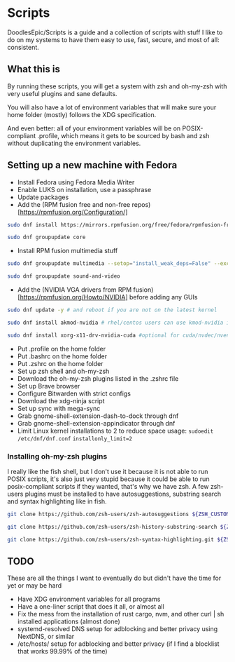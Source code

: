 # Scripts

DoodlesEpic/Scripts is a guide and a collection of scripts with stuff I like to do on my systems to have them easy to use, fast, secure, and most of all: consistent.

## What this is

By running these scripts, you will get a system with zsh and oh-my-zsh with very useful plugins and sane defaults.

You will also have a lot of environment variables that will make sure your home folder (mostly) follows the XDG specification.

And even better: all of your environment variables will be on POSIX-compliant .profile, which means it gets to be sourced by bash and zsh without duplicating the environment variables.

## Setting up a new machine with Fedora

- Install Fedora using Fedora Media Writer
- Enable LUKS on installation, use a passphrase
- Update packages
- Add the (RPM fusion free and non-free repos)[https://rpmfusion.org/Configuration/] 
```bash
sudo dnf install https://mirrors.rpmfusion.org/free/fedora/rpmfusion-free-release-$(rpm -E %fedora).noarch.rpm https://mirrors.rpmfusion.org/nonfree/fedora/rpmfusion-nonfree-release-$(rpm -E %fedora).noarch.rpm
```
```bash
sudo dnf groupupdate core
```
- Install RPM fusion multimedia stuff 
```bash
sudo dnf groupupdate multimedia --setop="install_weak_deps=False" --exclude=PackageKit-gstreamer-plugin
```
```bash
sudo dnf groupupdate sound-and-video
```
- Add the (NVIDIA VGA drivers from RPM fusion)[https://rpmfusion.org/Howto/NVIDIA] before adding any GUIs
```bash
sudo dnf update -y # and reboot if you are not on the latest kernel
```
```bash
sudo dnf install akmod-nvidia # rhel/centos users can use kmod-nvidia instead
```
```bash
sudo dnf install xorg-x11-drv-nvidia-cuda #optional for cuda/nvdec/nvenc support
```
- Put .profile on the home folder
- Put .bashrc on the home folder
- Put .zshrc on the home folder
- Set up zsh shell and oh-my-zsh
- Download the oh-my-zsh plugins listed in the .zshrc file
- Set up Brave browser
- Configure Bitwarden with strict configs
- Download the xdg-ninja script
- Set up sync with mega-sync
- Grab gnome-shell-extension-dash-to-dock through dnf
- Grab gnome-shell-extension-appindicator through dnf
- Limit Linux kernel installations to 2 to reduce space usage:
`sudoedit /etc/dnf/dnf.conf`
`installonly_limit=2`

### Installing oh-my-zsh plugins

I really like the fish shell, but I don't use it because it is not able to run POSIX scripts, it's also just very stupid because it could be able to run posix-compliant scripts if they wanted, that's why we have zsh. A few zsh-users plugins must be installed to have autosuggestions, substring search and syntax highlighting like in fish.

```zsh
git clone https://github.com/zsh-users/zsh-autosuggestions ${ZSH_CUSTOM:-~/.oh-my-zsh/custom}/plugins/zsh-autosuggestions
```

```zsh
git clone https://github.com/zsh-users/zsh-history-substring-search ${ZSH_CUSTOM:-~/.oh-my-zsh/custom}/plugins/zsh-history-substring-search
```

```zsh
git clone https://github.com/zsh-users/zsh-syntax-highlighting.git ${ZSH_CUSTOM:-~/.oh-my-zsh/custom}/plugins/zsh-syntax-highlighting
```

## TODO

These are all the things I want to eventually do but didn't have the time for yet or may be hard

- Have XDG environment variables for all programs
- Have a one-liner script that does it all, or almost all
- Fix the mess from the installation of rust cargo, nvm, and other curl | sh installed applications (almost done)
- systemd-resolved DNS setup for adblocking and better privacy using NextDNS, or similar
- /etc/hosts/ setup for adblocking and better privacy (if I find a blocklist that works 99.99% of the time)
